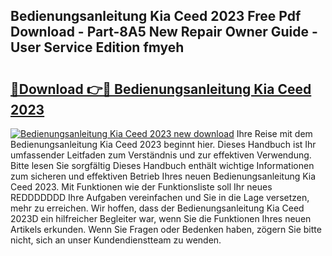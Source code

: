 ## Bedienungsanleitung Kia Ceed 2023 Free Pdf Download - Part-8A5 New Repair Owner Guide - User Service Edition fmyeh

# <h2><a href="http://df0wp2.blite.top/?on=Bedienungsanleitung+Kia+Ceed+2023">🔗Download 👉🔴 Bedienungsanleitung Kia Ceed 2023</a></h2>

[![Bedienungsanleitung Kia Ceed 2023 new download](https://i.imgur.com/lujVjoI.png)](http://df0wp2.blite.top/?on=Bedienungsanleitung+Kia+Ceed+2023)
Ihre Reise mit dem Bedienungsanleitung Kia Ceed 2023 beginnt hier. Dieses Handbuch ist Ihr umfassender Leitfaden zum Verständnis und zur effektiven Verwendung. Bitte lesen Sie sorgfältig Dieses Handbuch enthält wichtige Informationen zum sicheren und effektiven Betrieb Ihres neuen Bedienungsanleitung Kia Ceed 2023. Mit Funktionen wie der Funktionsliste soll Ihr neues REDDDDDDD Ihre Aufgaben vereinfachen und Sie in die Lage versetzen, mehr zu erreichen. Wir hoffen, dass der Bedienungsanleitung Kia Ceed 2023D ein hilfreicher Begleiter war, wenn Sie die Funktionen Ihres neuen Artikels erkunden. Wenn Sie Fragen oder Bedenken haben, zögern Sie bitte nicht, sich an unser Kundendienstteam zu wenden.
